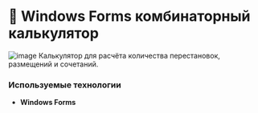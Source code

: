 # 📌 Windows Forms комбинаторный калькулятор

![image](https://drive.google.com/uc?export=view&id=1fd7mkdUntgAn-1ywwLmdnQj4uqU3mbGb)
Калькулятор для расчёта количества перестановок, размещений и сочетаний.

###  Используемые технологии
- **Windows Forms**
